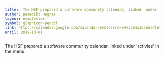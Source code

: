 ```yaml
---
title:  The HSF prepared a software community calendar, linked  under 'activies' in the menu.
author: Benedikt Hegner
layout: newsletter
symbol: glyphicon-pencil
link: https://calendar.google.com/calendar/embed?src=e4v33e1a1drbncdle1n03ahpcs%40group.calendar.google.com&ctz=Europe/Amsterdam
until: 2016-10-01
---
```

The HSF prepared a software community calendar, linked  under 'activies' in the menu.